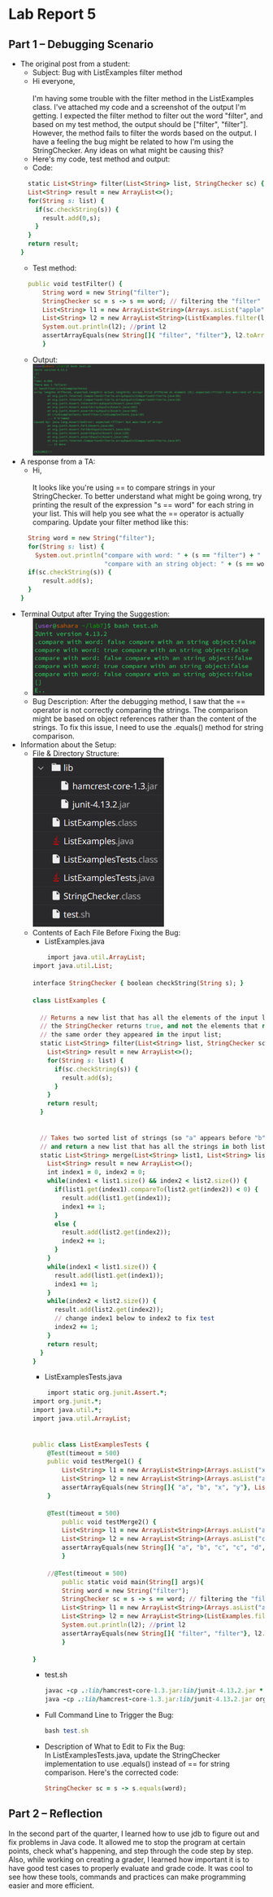 # Lab Report 5

## Part 1 – Debugging Scenario
- The original post from a student:
  - Subject: Bug with ListExamples filter method
  - Hi everyone, <br /> <br />
    I'm having some trouble with the filter method in the ListExamples class. I've attached my code and a screenshot of the output I'm getting. I expected the filter method to filter out the word "filter", and based on my test method, the output should be ["filter", "filter"]. However, the method fails to filter the words based on the output. I have a feeling the bug might be related to how I'm using the StringChecker. Any ideas on what might be causing this? 
  - Here's my code, test method and output:
  - Code:
  ```ruby
    static List<String> filter(List<String> list, StringChecker sc) {
    List<String> result = new ArrayList<>();
    for(String s: list) {
      if(sc.checkString(s)) {
        result.add(0,s);
      }
    }
    return result;
  }
  ```
  - Test method:
  ```ruby
 	public void testFilter() {
		String word = new String("filter");
		StringChecker sc = s -> s == word; // filtering the "filter"
		List<String> l1 = new ArrayList<String>(Arrays.asList("apple", "filter", "orange", "filter", "pear")); // original string
		List<String> l2 = new ArrayList<String>(ListExamples.filter(l1, sc)); // set l2 to filtered list
		System.out.println(l2); //print l2
		assertArrayEquals(new String[]{ "filter", "filter"}, l2.toArray());
        }
  ```
  - Output: <br />
  ![error_output](https://github.com/Azathotha/cse15l-lab-reports/blob/main/images/5/LabReport5_e_output.png)
- A response from a TA:
  - Hi,  <br /> <br />
    It looks like you're using == to compare strings in your StringChecker. To better understand what might be going wrong, try printing the result of the expression "s == word" for each string in your list. This will help you see what the == operator is actually comparing. Update your filter method like this:
  ```ruby
    String word = new String("filter");
    for(String s: list) {
      System.out.println("compare with word: " + (s == "filter") + " vs. " +
                         "compare with an string object: " + (s == word));
    if(sc.checkString(s)) {
        result.add(s);
    }
  }
  ```
- Terminal Output after Trying the Suggestion:<br />
  - ![try](https://github.com/Azathotha/cse15l-lab-reports/blob/main/images/5/try_output.png)
  - Bug Description:
    After the debugging method, I saw that the == operator is not correctly comparing the strings. The comparison might be based on object references rather than the content of the strings. To fix this issue, I need to use the .equals() method for string comparison.
- Information about the Setup:
  - File & Directory Structure: <br />
    ![structure](https://github.com/Azathotha/cse15l-lab-reports/blob/main/images/5/file_structure.png)
  - Contents of Each File Before Fixing the Bug:
    - ListExamples.java
    ```ruby
    	import java.util.ArrayList;
	import java.util.List;
	
	interface StringChecker { boolean checkString(String s); }
	
	class ListExamples {
	
	  // Returns a new list that has all the elements of the input list for which
	  // the StringChecker returns true, and not the elements that return false, in
	  // the same order they appeared in the input list;
	  static List<String> filter(List<String> list, StringChecker sc) {
	    List<String> result = new ArrayList<>();
	    for(String s: list) {
	      if(sc.checkString(s)) {
	        result.add(s);
	      }
	    }
	    return result;
	  }
	
	
	  // Takes two sorted list of strings (so "a" appears before "b" and so on),
	  // and return a new list that has all the strings in both list in sorted order.
	  static List<String> merge(List<String> list1, List<String> list2) {
	    List<String> result = new ArrayList<>();
	    int index1 = 0, index2 = 0;
	    while(index1 < list1.size() && index2 < list2.size()) {
	      if(list1.get(index1).compareTo(list2.get(index2)) < 0) {
	        result.add(list1.get(index1));
	        index1 += 1;
	      }
	      else {
	        result.add(list2.get(index2));
	        index2 += 1;
	      }
	    }
	    while(index1 < list1.size()) {
	      result.add(list1.get(index1));
	      index1 += 1;
	    }
	    while(index2 < list2.size()) {
	      result.add(list2.get(index2));
	      // change index1 below to index2 to fix test
	      index2 += 1;
	    }
	    return result;
	  }
	}
    ```
    - ListExamplesTests.java
    ```ruby
    	import static org.junit.Assert.*;
	import org.junit.*;
	import java.util.*;
	import java.util.ArrayList;
	
	
	public class ListExamplesTests {
		@Test(timeout = 500)
		public void testMerge1() {
	    	List<String> l1 = new ArrayList<String>(Arrays.asList("x", "y"));
			List<String> l2 = new ArrayList<String>(Arrays.asList("a", "b"));
			assertArrayEquals(new String[]{ "a", "b", "x", "y"}, ListExamples.merge(l1, l2).toArray());
		}
		
		@Test(timeout = 500)
	        public void testMerge2() {
			List<String> l1 = new ArrayList<String>(Arrays.asList("a", "b", "c"));
			List<String> l2 = new ArrayList<String>(Arrays.asList("c", "d", "e"));
			assertArrayEquals(new String[]{ "a", "b", "c", "c", "d", "e" }, ListExamples.merge(l1, l2).toArray());
	        }
	
		//@Test(timeout = 500)
	        public static void main(String[] args){
			String word = new String("filter");
			StringChecker sc = s -> s == word; // filtering the "filter"
			List<String> l1 = new ArrayList<String>(Arrays.asList("apple", "filter", "orange", "filter", "pear")); // original string
			List<String> l2 = new ArrayList<String>(ListExamples.filter(l1, sc)); // set l2 to filtered list
			System.out.println(l2); //print l2
			assertArrayEquals(new String[]{ "filter", "filter"}, l2.toArray());
	        }
	
	}
 	```
    - test.sh
      ```ruby
      javac -cp .:lib/hamcrest-core-1.3.jar:lib/junit-4.13.2.jar *.java
      java -cp .:lib/hamcrest-core-1.3.jar:lib/junit-4.13.2.jar org.junit.runner.JUnitCore ListExamplesTests
      ```
    - Full Command Line to Trigger the Bug:
      ```ruby
      bash test.sh
      ```
    - Description of What to Edit to Fix the Bug: <br />
      In ListExamplesTests.java, update the StringChecker implementation to use .equals() instead of == for string comparison. Here's the corrected code:
      ```ruby
      StringChecker sc = s -> s.equals(word);
      ```

## Part 2 – Reflection
In the second part of the quarter, I learned how to use jdb to figure out and fix problems in Java code. It allowed me to stop the program at certain points, check what's happening, and step through the code step by step. Also, while working on creating a grader, I learned how important it is to have good test cases to properly evaluate and grade code. It was cool to see how these tools, commands and practices can make programming easier and more efficient.

